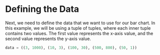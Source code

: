 # Defining the Data

Next, we need to define the data that we want to use for our bar chart. In this example, we will be using a tuple of tuples, where each inner tuple contains two values. The first value represents the x-axis value, and the second value represents the y-axis value.

```python
data = ((3, 1000), (10, 3), (100, 30), (500, 800), (50, 1))
```
